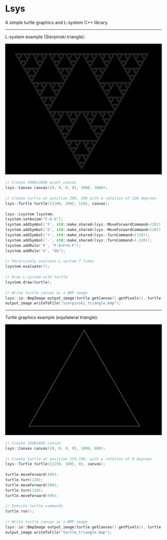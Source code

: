 # Lsys

A simple turtle graphics and L-system C++ library.

---
L-system example (Sierpinski triangle):

![TurtleTriangle](images/sierpinski_triangle.png)
```cpp
// Create 3000x3000 pixel canvas
lsys::Canvas canvas({0, 0, 0, 0}, 3000, 3000);

// Create turtle at position 200, 200 with a rotation of 120 degrees
lsys::Turtle turtle({{200, 200}, 120}, canvas);

lsys::Lsystem lsystem;
lsystem.setAxiom("F-G-G");
lsystem.addSymbol('F', std::make_shared<lsys::MoveForwardCommand>(20));
lsystem.addSymbol('G', std::make_shared<lsys::MoveForwardCommand>(20));
lsystem.addSymbol('+', std::make_shared<lsys::TurnCommand>(120));
lsystem.addSymbol('-', std::make_shared<lsys::TurnCommand>(-120));
lsystem.addRule('F', "F-G+F+G-F");
lsystem.addRule('G', "GG");

// Recursively evaluate L-system 7 times
lsystem.evaluate(7);
    
// Draw L-system with turtle
lsystem.draw(turtle);

// Write turtle canvas as a BMP image
lsys::io::BmpImage output_image(turtle.getCanvas().getPixels(), turtle.getCanvas().getWidth(), turtle.getCanvas().getHeight());
output_image.writeToFile("sierpinski_triangle.bmp");
```
---
Turtle graphics example (equilateral triangle):

![TurtleTriangle](images/turtle_triangle.png)
```cpp
// Create 1000x600 canvas
lsys::Canvas canvas({0, 0, 0, 0}, 1000, 600);

// Create turtle at position 250,100, with a rotation of 0 degrees
lsys::Turtle turtle({{250, 100}, 0}, canvas);

turtle.moveForward(499);
turtle.turn(120);
turtle.moveForward(500);
turtle.turn(120);
turtle.moveForward(499);

// Execute turtle commands
turtle.run();

// Write turtle canvas as a BMP image
lsys::io::BmpImage output_image(turtle.getCanvas().getPixels(), turtle.getCanvas().getWidth(), turtle.getCanvas().getHeight());
output_image.writeToFile("turtle_triangle.bmp");
```
